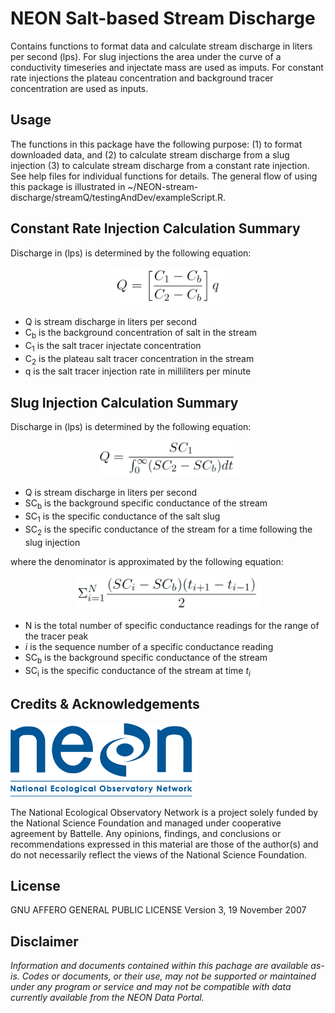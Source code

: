 NEON Salt-based Stream Discharge
================

<!-- README.md is generated from README.Rmd. Please edit that file -->

<!-- ****** Description ****** -->

Contains functions to format data and calculate stream discharge in
liters per second (lps). For slug injections the area under the curve of
a conductivity timeseries and injectate mass are used as imputs. For
constant rate injections the plateau concentration and background tracer
concentration are used as inputs.

<!-- ****** Usage ****** -->

## Usage

The functions in this package have the following purpose: (1) to format
downloaded data, and (2) to calculate stream discharge from a slug
injection (3) to calculate stream discharge from a constant rate
injection. See help files for individual functions for details. The
general flow of using this package is illustrated in
\~/NEON-stream-discharge/streamQ/testingAndDev/exampleScript.R.

<!-- ****** Constant Rate Calculation Summary ****** -->

## Constant Rate Injection Calculation Summary

Discharge in (lps) is determined by the following equation:  

<center>

<img src="constRateEq.png" width="175px" />

</center>

  - Q is stream discharge in liters per second  
  - C<sub>b</sub> is the background concentration of salt in the
    stream  
  - C<sub>1</sub> is the salt tracer injectate concentration  
  - C<sub>2</sub> is the plateau salt tracer concentration in the
    stream  
  - q is the salt tracer injection rate in milliliters per minute

<!-- ****** Slug Calculation Summary ****** -->

## Slug Injection Calculation Summary

Discharge in (lps) is determined by the following equation:  

<center>

<img src="slugEq.png" width="225px" />

</center>

  - Q is stream discharge in liters per second  
  - SC<sub>b</sub> is the background specific conductance of the
    stream  
  - SC<sub>1</sub> is the specific conductance of the salt slug  
  - SC<sub>2</sub> is the specific conductance of the stream for a time
    following the slug injection

where the denominator is approximated by the following equation:  

<center>

<img src="slugApproxEq.png" width="300px" />

</center>

  - N is the total number of specific conductance readings for the range
    of the tracer peak  
  - <i>i</i> is the sequence number of a specific conductance reading
  - SC<sub>b</sub> is the background specific conductance of the
    stream  
  - SC<sub>i</sub> is the specific conductance of the stream at time
    <i>t<sub>i</sub></i>

<!-- ****** Acknowledgements ****** -->

## Credits & Acknowledgements

<!-- HTML tags to produce image, resize, add hyperlink. -->

<!-- ONLY WORKS WITH HTML or GITHUB documents -->

<a href="http://www.neonscience.org/">
<img src="logo.png" width="300px" /> </a>

<!-- Acknowledgements text -->

The National Ecological Observatory Network is a project solely funded
by the National Science Foundation and managed under cooperative
agreement by Battelle. Any opinions, findings, and conclusions or
recommendations expressed in this material are those of the author(s)
and do not necessarily reflect the views of the National Science
Foundation.

<!-- ****** License ****** -->

## License

GNU AFFERO GENERAL PUBLIC LICENSE Version 3, 19 November 2007

<!-- ****** Disclaimer ****** -->

## Disclaimer

*Information and documents contained within this pachage are available
as-is. Codes or documents, or their use, may not be supported or
maintained under any program or service and may not be compatible with
data currently available from the NEON Data Portal.*
